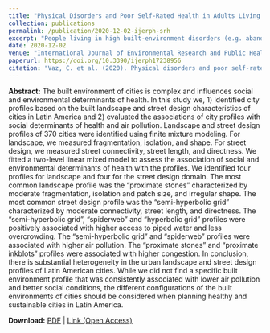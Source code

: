 ```yaml
---
title: "Physical Disorders and Poor Self-Rated Health in Adults Living in Four Latin American Cities: A Multilevel Approach"
collection: publications
permalink: /publication/2020-12-02-ijerph-srh
excerpt: "People living in high built-environment disorders (e.g. abandoned buildings, poor lit streets) are more liekely to have poor physical health."
date: 2020-12-02
venue: "International Journal of Environmental Research and Public Health"
paperurl: https://doi.org/10.3390/ijerph17238956
citation: "Vaz, C. et al. (2020). Physical disorders and poor self-rated health in adults living in four latin american cities: a multilevel approach. <i>International Journal of Environmental Research and Public Health, 17</i>(23), 8956."
---
```


**Abstract:**
The built environment of cities is complex and influences social and environmental determinants of health. In this study we, 1) identified city profiles based on the built landscape and street design characteristics of cities in Latin America and 2) evaluated the associations of city profiles with social determinants of health and air pollution. Landscape and street design profiles of 370 cities were identified using finite mixture modeling. For landscape, we measured fragmentation, isolation, and shape. For street design, we measured street connectivity, street length, and directness. We fitted a two-level linear mixed model to assess the association of social and environmental determinants of health with the profiles. We identified four profiles for landscape and four for the street design domain. The most common landscape profile was the “proximate stones” characterized by moderate fragmentation, isolation and patch size, and irregular shape. The most common street design profile was the “semi-hyperbolic grid” characterized by moderate connectivity, street length, and directness. The “semi-hyperbolic grid”, “spiderweb” and “hyperbolic grid” profiles were positively associated with higher access to piped water and less overcrowding. The “semi-hyperbolic grid” and “spiderweb” profiles were associated with higher air pollution. The “proximate stones” and “proximate inkblots” profiles were associated with higher congestion. In conclusion, there is substantial heterogeneity in the urban landscape and street design profiles of Latin American cities. While we did not find a specific built environment profile that was consistently associated with lower air pollution and better social conditions, the different configurations of the built environments of cities should be considered when planning healthy and sustainable cities in Latin America.

**Download:** [PDF](https://xizewang.github.io/files/2020-12-02-ijerph-srh.pdf) \| [Link (Open Access)](https://doi.org/10.3390/ijerph17238956)